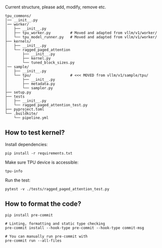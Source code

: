 Current structure, please add, modify, remove etc.

```
tpu_commons/
│── __init__.py
│── worker/
│   ├── __init__.py
│   ├── tpu_worker.py         # Moved and adapted from vllm/v1/worker/
│   └── tpu_model_runner.py   # Moved and adapted from vllm/v1/worker/
├── kernels/
│   ├── __init__.py
│   └── ragged_paged_attention
│       ├── __init__.py
│       ├── kernel.py
│       └── tuned_block_sizes.py
│── sample/
│   ├── __init__.py
│   └── tpu/                  # <<< MOVED from vllm/v1/sample/tpu/
│       ├── __init__.py
│       ├── metadata.py
│       └── sampler.py
├── setup.py
├── tests
│   ├── __init__.py
│   └── ragged_paged_attention_test.py
├── pyproject.toml
└── .buildkite/
    └── pipeline.yml
```

## How to test kernel?

Install dependencies:

```
pip install -r requirements.txt
```

Make sure TPU device is accessible:

```
tpu-info
```

Run the test:

```
pytest -v ./tests/ragged_paged_attention_test.py
```

## How to format the code?

```
pip install pre-commit

# Linting, formatting and static type checking
pre-commit install --hook-type pre-commit --hook-type commit-msg

# You can manually run pre-commit with
pre-commit run --all-files
```

